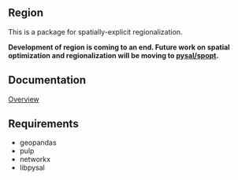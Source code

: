 Region
---------

This is a package for spatially-explicit regionalization. 



**Development of region is coming to an end. Future work on spatial optimization and regionalization will be moving to [pysal/spopt](https://github.com/pysal/spopt).**

Documentation
----------------

[Overview](https://region.readthedocs.io/en/latest/modules.html)

Requirements
------------

- geopandas
- pulp
- networkx
- libpysal
